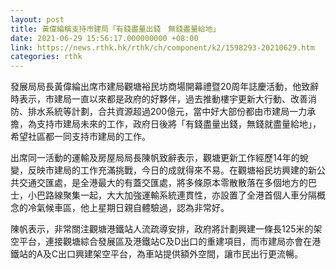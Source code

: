 ```yaml
---
layout: post
title: 黃偉綸稱支持市建局「有錢盡量出錢　無錢盡量給地」
date: 2021-06-29 15:56:17.000000000 +08:00
link: https://news.rthk.hk/rthk/ch/component/k2/1598293-20210629.htm
categories: rthk
---
```


發展局局長黃偉綸出席市建局觀塘裕民坊商場開幕禮暨20周年誌慶活動，他致辭時表示，市建局一直以來都是政府的好夥伴，過去推動樓宇更新大行動、改善消防、排水系統等計劃，合共資源超過200億元，當中好大部份都由市建局一力承擔，為支持市建局未來的工作，政府日後將「有錢盡量出錢，無錢就盡量給地」，希望社區都一同支持市建局的工作。

出席同一活動的運輸及房屋局局長陳帆致辭表示，觀塘更新工作經歷14年的蛻變，反映市建局的工作充滿挑戰，今日的成就得來不易。在觀塘裕民坊興建的新公共交通交匯處，是全港最大的有蓋交匯處，將多條原本零散散落在多個地方的巴士，小巴路線聚集一起，大大加強運輸系統連貫性，亦設置了全港首個人車分隔概念的冷氣候車區，他上星期日親自體驗過，認為非常好。

陳帆表示，非常關注觀塘港鐵站人流疏導安排，政府將計劃興建一條長125米的架空平台，連接觀塘綜合發展區及港鐵站C及D出口的重建項目，而市建局亦會在港鐵站的A及C出口興建架空平台，為車站提供額外空間，讓市民出行更流暢。
